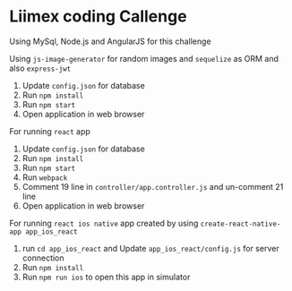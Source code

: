 # Liimex coding Callenge

Using MySql, Node.js and AngularJS for this challenge

Using `js-image-generator` for random images and `sequelize` as ORM and also `express-jwt`

1. Update `config.json` for database
2. Run `npm install`
3. Run `npm start`
4. Open application in web browser

For running `react` app

1. Update `config.json` for database
2. Run `npm install`
3. Run `npm start`
4. Run `webpack`
5. Comment 19 line in `controller/app.controller.js` and un-comment 21 line
4. Open application in web browser

For running `react ios native` app created by using `create-react-native-app app_ios_react`

1. run `cd app_ios_react` and Update `app_ios_react/config.js` for server connection
2. Run `npm install`
3. Run `npm run ios` to open this app in simulator